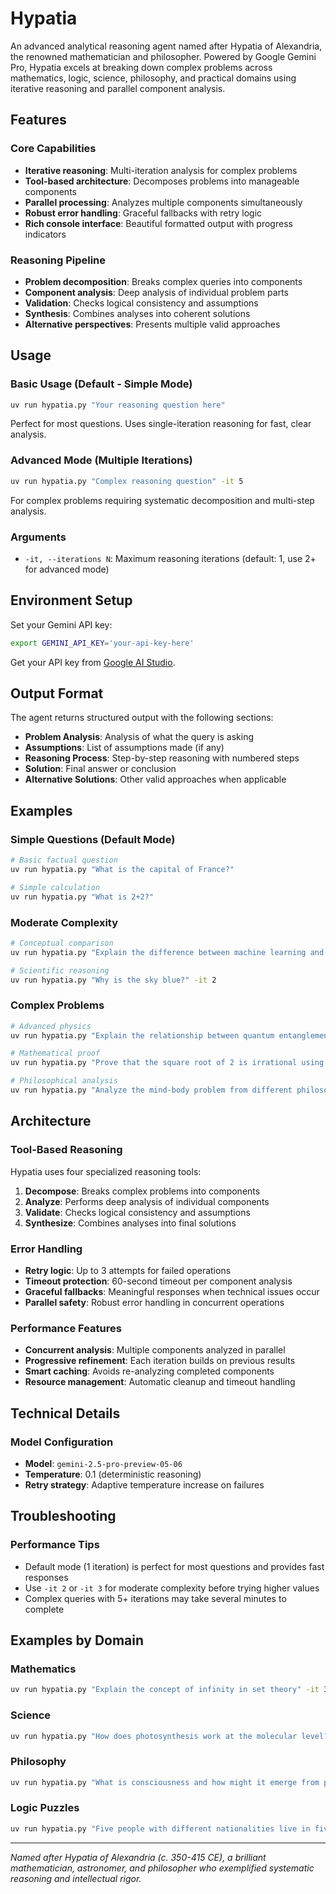 # Hypatia

An advanced analytical reasoning agent named after Hypatia of Alexandria, the renowned mathematician and philosopher. Powered by Google Gemini Pro, Hypatia excels at breaking down complex problems across mathematics, logic, science, philosophy, and practical domains using iterative reasoning and parallel component analysis.

## Features

### Core Capabilities
- **Iterative reasoning**: Multi-iteration analysis for complex problems
- **Tool-based architecture**: Decomposes problems into manageable components
- **Parallel processing**: Analyzes multiple components simultaneously
- **Robust error handling**: Graceful fallbacks with retry logic
- **Rich console interface**: Beautiful formatted output with progress indicators

### Reasoning Pipeline
- **Problem decomposition**: Breaks complex queries into components
- **Component analysis**: Deep analysis of individual problem parts
- **Validation**: Checks logical consistency and assumptions
- **Synthesis**: Combines analyses into coherent solutions
- **Alternative perspectives**: Presents multiple valid approaches

## Usage

### Basic Usage (Default - Simple Mode)
```bash
uv run hypatia.py "Your reasoning question here"
```
Perfect for most questions. Uses single-iteration reasoning for fast, clear analysis.

### Advanced Mode (Multiple Iterations)
```bash
uv run hypatia.py "Complex reasoning question" -it 5
```
For complex problems requiring systematic decomposition and multi-step analysis.

### Arguments
- `-it, --iterations N`: Maximum reasoning iterations (default: 1, use 2+ for advanced mode)

## Environment Setup

Set your Gemini API key:

```bash
export GEMINI_API_KEY='your-api-key-here'
```

Get your API key from [Google AI Studio](https://aistudio.google.com/apikey).

## Output Format

The agent returns structured output with the following sections:

- **Problem Analysis**: Analysis of what the query is asking
- **Assumptions**: List of assumptions made (if any)
- **Reasoning Process**: Step-by-step reasoning with numbered steps
- **Solution**: Final answer or conclusion
- **Alternative Solutions**: Other valid approaches when applicable

## Examples

### Simple Questions (Default Mode)
```bash
# Basic factual question
uv run hypatia.py "What is the capital of France?"

# Simple calculation
uv run hypatia.py "What is 2+2?"
```

### Moderate Complexity
```bash
# Conceptual comparison
uv run hypatia.py "Explain the difference between machine learning and traditional programming" -it 2

# Scientific reasoning
uv run hypatia.py "Why is the sky blue?" -it 2
```

### Complex Problems
```bash
# Advanced physics
uv run hypatia.py "Explain the relationship between quantum entanglement and the measurement problem" -it 5

# Mathematical proof
uv run hypatia.py "Prove that the square root of 2 is irrational using multiple approaches" -it 3

# Philosophical analysis
uv run hypatia.py "Analyze the mind-body problem from different philosophical perspectives" -it 4
```

## Architecture

### Tool-Based Reasoning
Hypatia uses four specialized reasoning tools:

1. **Decompose**: Breaks complex problems into components
2. **Analyze**: Performs deep analysis of individual components  
3. **Validate**: Checks logical consistency and assumptions
4. **Synthesize**: Combines analyses into final solutions

### Error Handling
- **Retry logic**: Up to 3 attempts for failed operations
- **Timeout protection**: 60-second timeout per component analysis
- **Graceful fallbacks**: Meaningful responses when technical issues occur
- **Parallel safety**: Robust error handling in concurrent operations

### Performance Features
- **Concurrent analysis**: Multiple components analyzed in parallel
- **Progressive refinement**: Each iteration builds on previous results
- **Smart caching**: Avoids re-analyzing completed components
- **Resource management**: Automatic cleanup and timeout handling

## Technical Details

### Model Configuration
- **Model**: `gemini-2.5-pro-preview-05-06`
- **Temperature**: 0.1 (deterministic reasoning)
- **Retry strategy**: Adaptive temperature increase on failures

## Troubleshooting

### Performance Tips
- Default mode (1 iteration) is perfect for most questions and provides fast responses
- Use `-it 2` or `-it 3` for moderate complexity before trying higher values
- Complex queries with 5+ iterations may take several minutes to complete

## Examples by Domain

### Mathematics
```bash
uv run hypatia.py "Explain the concept of infinity in set theory" -it 3
```

### Science
```bash
uv run hypatia.py "How does photosynthesis work at the molecular level?" -it 4
```

### Philosophy
```bash
uv run hypatia.py "What is consciousness and how might it emerge from physical processes?" -it 5
```

### Logic Puzzles
```bash
uv run hypatia.py "Five people with different nationalities live in five houses. Using the given clues, determine who owns the fish." -it 3
```

---

*Named after Hypatia of Alexandria (c. 350-415 CE), a brilliant mathematician, astronomer, and philosopher who exemplified systematic reasoning and intellectual rigor.*
